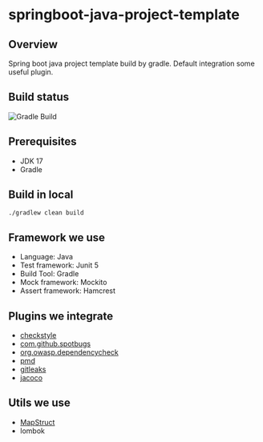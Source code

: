 # springboot-java-project-template

## Overview

Spring boot java project template build by gradle. Default integration some useful plugin.

## Build status

![Gradle Build](https://github.com/csmervyn/springboot-java-project-template/actions/workflows/gradle.yml/badge.svg)

## Prerequisites

- JDK 17
- Gradle

## Build in local

```shell
./gradlew clean build
```

## Framework we use

- Language: Java
- Test framework: Junit 5
- Build Tool: Gradle
- Mock framework: Mockito
- Assert framework: Hamcrest

## Plugins we integrate

- [checkstyle](./documents/plugins-we-integrate.md#checkstyle)
- [com.github.spotbugs](./documents/plugins-we-integrate.md#spotbugs)
- [org.owasp.dependencycheck](./documents/plugins-we-integrate.md#dependencycheck)
- [pmd](./documents/plugins-we-integrate.md#pmd)
- [gitleaks](./documents/plugins-we-integrate.md#gitleaks)
- [jacoco](./documents/plugins-we-integrate.md#Jacoco)

## Utils we use
- [MapStruct](./documents/utils-we-use.md#MapStruct)
- lombok

